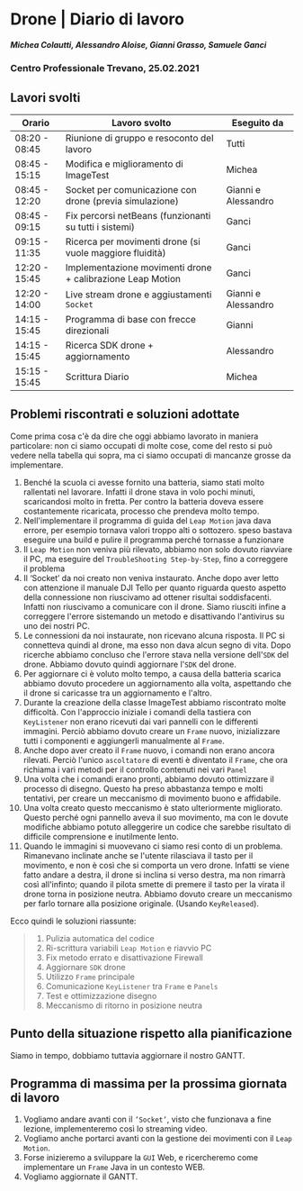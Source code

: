# Drone | Diario di lavoro
##### Michea Colautti, Alessandro Aloise, Gianni Grasso, Samuele Ganci
### Centro Professionale Trevano, 25.02.2021

## Lavori svolti


|Orario        |Lavoro svolto                                                        |Eseguito da                 |
|--------------|---------------------------------------------------------------------|----------------------------|
|08:20 - 08:45 | Riunione di gruppo e resoconto del lavoro                           |Tutti                       |
|08:45 - 15:15 | Modifica e miglioramento di ImageTest                               |Michea                      |
|08:45 - 12:20 | Socket per comunicazione con drone (previa simulazione)             |Gianni e Alessandro         |
|08:45 - 09:15 | Fix percorsi netBeans (funzionanti su tutti i sistemi)              |Ganci                       |
|09:15 - 11:35 | Ricerca per movimenti drone (si vuole maggiore fluidità)            |Ganci                       |
|12:20 - 15:45 | Implementazione movimenti drone + calibrazione Leap Motion          |Ganci                       |
|12:20 - 14:00 | Live stream drone e aggiustamenti `Socket`                          |Gianni e Alessandro         |
|14:15 - 15:45 | Programma di base con frecce direzionali                            |Gianni                      |
|14:15 - 15:45 | Ricerca SDK drone + aggiornamento                                   |Alessandro                  |
|15:15 - 15:45 | Scrittura Diario			                                             |Michea                      |



## Problemi riscontrati e soluzioni adottate

Come prima cosa c'è da dire che oggi abbiamo lavorato in maniera particolare: non ci siamo occupati di molte cose, come del resto si può vedere nella tabella qui sopra, ma ci siamo occupati di mancanze grosse da implementare.

1. Benché la scuola ci avesse fornito una batteria, siamo stati molto rallentati nel lavorare. Infatti il drone stava in volo pochi minuti, scaricandosi molto in fretta. Per contro la batteria doveva essere costantemente ricaricata, processo che prendeva molto tempo.
2. Nell'implementare il programma di guida del `Leap Motion` java dava errore, per esempio tornava valori troppo alti o sottozero. speso bastava eseguire una build e pulire il programma perché tornasse a funzionare
3. Il `Leap Motion` non veniva più rilevato, abbiamo non solo dovuto riavviare il PC, ma eseguire del `TroubleShooting Step-by-Step`, fino a correggere il problema 
4. Il ‘Socket’ da noi creato non veniva instaurato. Anche dopo aver letto con attenzione il manuale DJI Tello per quanto riguarda questo aspetto della connessione non riuscivamo ad ottener risultai soddisfacenti. Infatti non riuscivamo a comunicare con il drone. Siamo riusciti infine a correggere l'errore sistemando un metodo e disattivando l'antivirus su uno dei nostri PC.
5. Le connessioni da noi instaurate, non ricevano alcuna risposta. Il PC si connetteva quindi al drone, ma esso non dava alcun segno di vita. Dopo ricerche abbiamo concluso che l'errore stava nella versione dell'`SDK` del drone. Abbiamo dovuto quindi aggiornare l'`SDK` del drone.
6. Per aggiornare ci è voluto molto tempo, a causa della batteria scarica abbiamo dovuto procedere un aggiornamento alla volta, aspettando che il drone si caricasse tra un aggiornamento e l'altro.
7. Durante la creazione della classe ImageTest abbiamo riscontrato molte difficoltà. Con l'approccio iniziale i comandi della tastiera con `KeyListener` non erano ricevuti dai vari pannelli con le differenti immagini. Perciò abbiamo dovuto creare un `Frame` nuovo, inizializzare tutti i componenti e aggiungerli manualmente al `Frame`.
8. Anche dopo aver creato il `Frame` nuovo, i comandi non erano ancora rilevati. Perciò l'unico `ascoltatore` di eventi è diventato il `Frame`, che ora richiama i vari metodi per il controllo contenuti nei vari `Panel`
9. Una volta che i comandi erano pronti, abbiamo dovuto ottimizzare il processo di disegno. Questo ha preso abbastanza tempo e molti tentativi, per creare un meccanismo di movimento buono e affidabile.
10. Una volta creato questo meccanismo è stato ulteriormente migliorato. Questo perché ogni pannello aveva il suo movimento, ma con le dovute modifiche abbiamo potuto alleggerire un codice che sarebbe risultato di difficile comprensione e inutilmente lento.
11. Quando le immagini si muovevano ci siamo resi conto di un problema. Rimanevano inclinate anche se l'utente rilasciava il tasto per il movimento, e non è così che si comporta un vero drone. Infatti se viene fatto andare a destra, il drone si inclina si verso destra, ma non rimarrà così all'infinto; quando il pilota smette di premere il tasto per la virata il drone torna in posizione neutra. Abbiamo dovuto creare un meccanismo per farlo tornare alla posizione originale. (Usando `KeyReleased`).

Ecco quindi le soluzioni riassunte:


> 1. Pulizia automatica del codice
> 2. Ri-scrittura variabili `Leap Motion` e riavvio PC
> 3. Fix metodo errato e disattivazione Firewall
> 4. Aggiornare `SDK` drone
> 5. Utilizzo `Frame` principale
> 6. Comunicazione `KeyListener` tra `Frame` e `Panels`
> 7. Test e ottimizzazione disegno
> 8. Meccanismo di ritorno in posizione neutra



## Punto della situazione rispetto alla pianificazione
Siamo in tempo, dobbiamo tuttavia aggiornare il nostro GANTT.


## Programma di massima per la prossima giornata di lavoro
1. Vogliamo andare avanti con il `’Socket’`, visto che funzionava a fine lezione, implementeremo così lo streaming video.
2. Vogliamo anche portarci avanti con la gestione dei movimenti con il `Leap Motion`.
3. Forse inizieremo a sviluppare la `GUI` Web, e ricercheremo come implementare un `Frame` Java in un contesto WEB.
4. Vogliamo aggiornate il GANTT.

